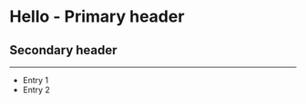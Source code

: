 # Hello - Primary header
## Secondary header
-----------------------------------------------------
* Entry 1
* Entry 2
